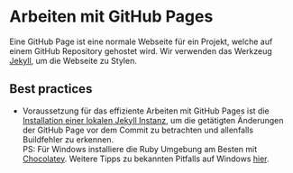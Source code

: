 # Arbeiten mit GitHub Pages

Eine GitHub Page ist eine normale Webseite für ein Projekt, welche auf einem GitHub Repository gehostet wird. Wir verwenden das Werkzeug [Jekyll](https://jekyllrb.com/), um die Webseite zu Stylen.

## Best practices

* Voraussetzung für das effiziente Arbeiten mit GitHub Pages ist die [Installation einer lokalen Jekyll Instanz](https://help.github.com/articles/setting-up-your-github-pages-site-locally-with-jekyll/), um die getätigten Änderungen der GitHub Page vor dem Commit zu betrachten und allenfalls Buildfehler zu erkennen.  
PS: Für Windows installiere die Ruby Umgebung am Besten mit [Chocolatey](https://jekyllrb.com/docs/windows/#installation-via-chocolatey). Weitere Tipps zu bekannten Pitfalls auf Windows [hier](https://github.com/mzlogin/mzlogin.github.io/wiki/Problems-and-solutions-when-run-Jekyll-on-Windows).